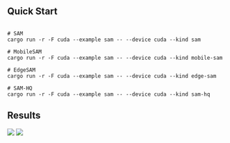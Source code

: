 ## Quick Start

```Shell

# SAM
cargo run -r -F cuda --example sam -- --device cuda --kind sam

# MobileSAM
cargo run -r -F cuda --example sam -- --device cuda --kind mobile-sam

# EdgeSAM
cargo run -r -F cuda --example sam -- --device cuda --kind edge-sam

# SAM-HQ
cargo run -r -F cuda --example sam -- --device cuda --kind sam-hq
```

## Results

![](https://github.com/jamjamjon/assets/releases/download/sam/demo-car.png)
![](https://github.com/jamjamjon/assets/releases/download/sam/demo-dog.png)
